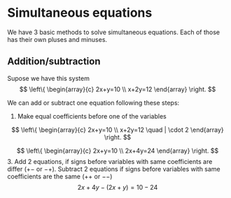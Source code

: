 # Simultaneous equations
We have 3 basic methods to solve simultaneous equations. Each of those has their own pluses and minuses.

## Addition/subtraction

Supose we have this system
$$
\left\{ 
\begin{array}{c}
2x+y=10 \\
x+2y=12
\end{array}
\right.
 $$

We can add or subtract one equation following these steps:
1. Make equal coefficients before one of the variables

$$
\left\{ 
\begin{array}{c}
2x+y=10 \\
x+2y=12 \quad | \cdot 2
\end{array}
\right.
 $$
 
 $$
\left\{ 
\begin{array}{c}
2x+y=10 \\
2x+4y=24
\end{array}
\right.
 $$
3. Add 2 equations, if signs before variables with same coefficients are differ ($+ -$ or $-+$). Subtract 2 equations if signs before variables with same coefficients are the same ($++$ or $--$)
 $$
2x + 4y - (2x + y) = 10  - 24
 $$
<!--stackedit_data:
eyJoaXN0b3J5IjpbNDQ3OTg2Mjk0XX0=
-->